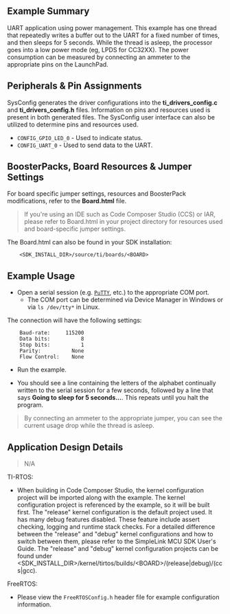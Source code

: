 ## Example Summary

UART application using power management. This example has one thread that
repeatedly writes a buffer out to the UART for a fixed number of times,
and then sleeps for 5 seconds.  While the thread is asleep, the processor
goes into a low power mode (eg, LPDS for CC32XX).  The power consumption
can be measured by connecting an ammeter to the appropriate pins on the
LaunchPad.

## Peripherals & Pin Assignments

SysConfig generates the driver configurations into the __ti_drivers_config.c__
and __ti_drivers_config.h__ files. Information on pins and resources used
is present in both generated files. The SysConfig user interface can also be
utilized to determine pins and resources used.

* `CONFIG_GPIO_LED_0` - Used to indicate status.
* `CONFIG_UART_0` - Used to send data to the UART.

## BoosterPacks, Board Resources & Jumper Settings

For board specific jumper settings, resources and BoosterPack modifications,
refer to the __Board.html__ file.

> If you're using an IDE such as Code Composer Studio (CCS) or IAR, please
refer to Board.html in your project directory for resources used and
board-specific jumper settings.

The Board.html can also be found in your SDK installation:

        <SDK_INSTALL_DIR>/source/ti/boards/<BOARD>

## Example Usage

* Open a serial session (e.g. [`PuTTY`](http://www.putty.org/ "PuTTY's
Homepage"), etc.) to the appropriate COM port.
    * The COM port can be determined via Device Manager in Windows or via
`ls /dev/tty*` in Linux.

The connection will have the following settings:
```
    Baud-rate:     115200
    Data bits:          8
    Stop bits:          1
    Parity:          None
    Flow Control:    None
```

* Run the example.

* You should see a line containing the letters of the alphabet continually
written to the serial session for a few seconds, followed by a line that
says __Going to sleep for 5 seconds...__.  This repeats until you halt
the program.

> By connecting an ammeter to the appropriate jumper, you
can see the current usage drop while the thread is asleep.

## Application Design Details

> N/A

TI-RTOS:

* When building in Code Composer Studio, the kernel configuration project will
be imported along with the example. The kernel configuration project is
referenced by the example, so it will be built first. The "release" kernel
configuration is the default project used. It has many debug features disabled.
These feature include assert checking, logging and runtime stack checks. For a
detailed difference between the "release" and "debug" kernel configurations and
how to switch between them, please refer to the SimpleLink MCU SDK User's
Guide. The "release" and "debug" kernel configuration projects can be found
under &lt;SDK_INSTALL_DIR&gt;/kernel/tirtos/builds/&lt;BOARD&gt;/(release|debug)/(ccs|gcc).

FreeRTOS:

* Please view the `FreeRTOSConfig.h` header file for example configuration
information.
